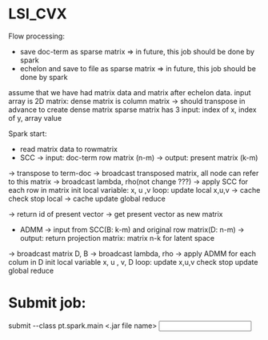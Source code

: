 # LSI_CVX

Flow processing:
- save doc-term as sparse matrix => in future, this job should be done by spark
- echelon and save to file as sparse matrix => in future, this job should be done by spark
 
assume that we have had matrix data and matrix after echelon data.
input array is 2D matrix:
    dense matrix is column matrix -> should transpose in advance to create dense matrix
    sparse matrix has 3 input: index of x, index of y, array value 
 
Spark start:
- read matrix data to rowmatrix
- SCC
-> input: doc-term row matrix (n-m)
-> output: present matrix (k-m)

-> transpose to term-doc
-> broadcast transposed matrix, all node can refer to this matrix
-> broadcast lambda, rho(not change ???)
-> apply SCC for each row in matrix
init  local variable: x, u ,v
loop:
    update local x,u,v -> cache 
    check stop local -> cache
    update global
reduce

-> return id of present vector
-> get present vector as new matrix

- ADMM 
-> input from SCC(B: k-m) and original row matrix(D: n-m) 
-> output: return projection matrix: matrix n-k for latent space

-> broadcast matrix D, B
-> broadcast lambda, rho
-> apply ADMM for each colum in D
init local variable x, u , v, D
loop:
    update x,u,v 
    check stop
    update global
reduce

# Submit job:
submit --class pt.spark.main <.jar file name> <input file> <output file> <num of query> <loop for ADMM> <orthogonal> <HL vector>  


